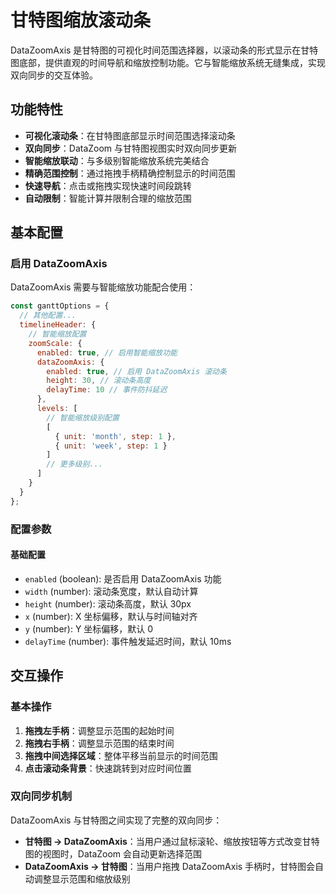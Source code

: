 # 甘特图缩放滚动条

DataZoomAxis 是甘特图的可视化时间范围选择器，以滚动条的形式显示在甘特图底部，提供直观的时间导航和缩放控制功能。它与智能缩放系统无缝集成，实现双向同步的交互体验。

## 功能特性

- **可视化滚动条**：在甘特图底部显示时间范围选择滚动条
- **双向同步**：DataZoom 与甘特图视图实时双向同步更新
- **智能缩放联动**：与多级别智能缩放系统完美结合
- **精确范围控制**：通过拖拽手柄精确控制显示的时间范围
- **快速导航**：点击或拖拽实现快速时间段跳转
- **自动限制**：智能计算并限制合理的缩放范围

## 基本配置

### 启用 DataZoomAxis

DataZoomAxis 需要与智能缩放功能配合使用：

```javascript
const ganttOptions = {
  // 其他配置...
  timelineHeader: {
    // 智能缩放配置
    zoomScale: {
      enabled: true, // 启用智能缩放功能
      dataZoomAxis: {
        enabled: true, // 启用 DataZoomAxis 滚动条
        height: 30, // 滚动条高度
        delayTime: 10 // 事件防抖延迟
      },
      levels: [
        // 智能缩放级别配置
        [
          { unit: 'month', step: 1 },
          { unit: 'week', step: 1 }
        ]
        // 更多级别...
      ]
    }
  }
};
```

### 配置参数

#### 基础配置

- `enabled` (boolean): 是否启用 DataZoomAxis 功能
- `width` (number): 滚动条宽度，默认自动计算
- `height` (number): 滚动条高度，默认 30px
- `x` (number): X 坐标偏移，默认与时间轴对齐
- `y` (number): Y 坐标偏移，默认 0
- `delayTime` (number): 事件触发延迟时间，默认 10ms

## 交互操作

### 基本操作

1. **拖拽左手柄**：调整显示范围的起始时间
2. **拖拽右手柄**：调整显示范围的结束时间
3. **拖拽中间选择区域**：整体平移当前显示的时间范围
4. **点击滚动条背景**：快速跳转到对应时间位置

### 双向同步机制

DataZoomAxis 与甘特图之间实现了完整的双向同步：

- **甘特图 → DataZoomAxis**：当用户通过鼠标滚轮、缩放按钮等方式改变甘特图的视图时，DataZoom 会自动更新选择范围
- **DataZoomAxis → 甘特图**：当用户拖拽 DataZoomAxis 手柄时，甘特图会自动调整显示范围和缩放级别
